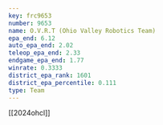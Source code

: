 ```yaml
---
key: frc9653
number: 9653
name: O.V.R.T (Ohio Valley Robotics Team)
epa_end: 6.12
auto_epa_end: 2.02
teleop_epa_end: 2.33
endgame_epa_end: 1.77
winrate: 0.3333
district_epa_rank: 1601
district_epa_percentile: 0.111
type: Team
---
```

[[2024ohcl]]
